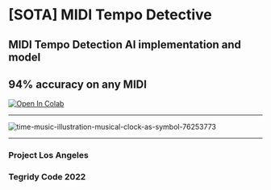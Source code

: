 # [SOTA] MIDI Tempo Detective
## MIDI Tempo Detection AI implementation and model 
## 94% accuracy on any MIDI

[![Open In Colab][colab-badge]][colab-notebook3]

[colab-notebook3]: <https://colab.research.google.com/github/asigalov61/MIDI-Tempo-Detective/blob/main/MIDI_Tempo_Detective.ipynb>
[colab-badge]: <https://colab.research.google.com/assets/colab-badge.svg>

***

![time-music-illustration-musical-clock-as-symbol-76253773](https://user-images.githubusercontent.com/56325539/191562661-b574b6a0-1bb1-4872-9d26-46579a531903.jpg)

***

### Project Los Angeles
### Tegridy Code 2022
